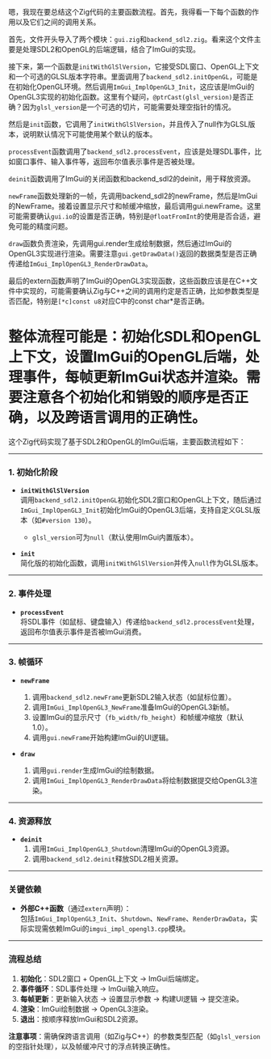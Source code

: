 嗯，我现在要总结这个Zig代码的主要函数流程。首先，我得看一下每个函数的作用以及它们之间的调用关系。

首先，文件开头导入了两个模块：`gui.zig`和`backend_sdl2.zig`。看来这个文件主要是处理SDL2和OpenGL的后端逻辑，结合了ImGui的实现。

接下来，第一个函数是`initWithGlSlVersion`，它接受SDL窗口、OpenGL上下文和一个可选的GLSL版本字符串。里面调用了`backend_sdl2.initOpenGL`，可能是在初始化OpenGL环境。然后调用`ImGui_ImplOpenGL3_Init`，这应该是ImGui的OpenGL3实现的初始化函数。这里有个疑问，`@ptrCast(glsl_version)`是否正确？因为`glsl_version`是一个可选的切片，可能需要处理空指针的情况。

然后是`init`函数，它调用了`initWithGlSlVersion`，并且传入了null作为GLSL版本，说明默认情况下可能使用某个默认的版本。

`processEvent`函数调用了`backend_sdl2.processEvent`，应该是处理SDL事件，比如窗口事件、输入事件等，返回布尔值表示事件是否被处理。

`deinit`函数调用了ImGui的关闭函数和backend_sdl2的deinit，用于释放资源。

`newFrame`函数处理新的一帧，先调用backend_sdl2的newFrame，然后是ImGui的NewFrame。接着设置显示尺寸和帧缓冲缩放，最后调用gui.newFrame。这里可能需要确认`gui.io`的设置是否正确，特别是`@floatFromInt`的使用是否合适，避免可能的精度问题。

`draw`函数负责渲染，先调用gui.render生成绘制数据，然后通过ImGui的OpenGL3实现进行渲染。需要注意`gui.getDrawData()`返回的数据类型是否正确传递给`ImGui_ImplOpenGL3_RenderDrawData`。

最后的extern函数声明了ImGui的OpenGL3实现函数，这些函数应该是在C++文件中实现的，可能需要确认Zig与C++之间的调用约定是否正确，比如参数类型是否匹配，特别是`[*c]const u8`对应C中的const char*是否正确。

整体流程可能是：初始化SDL和OpenGL上下文，设置ImGui的OpenGL后端，处理事件，每帧更新ImGui状态并渲染。需要注意各个初始化和销毁的顺序是否正确，以及跨语言调用的正确性。
================================================
这个Zig代码实现了基于SDL2和OpenGL的ImGui后端，主要函数流程如下：

---

### **1. 初始化阶段**
- **`initWithGlSlVersion`**  
  调用`backend_sdl2.initOpenGL`初始化SDL2窗口和OpenGL上下文，随后通过`ImGui_ImplOpenGL3_Init`初始化ImGui的OpenGL3后端，支持自定义GLSL版本（如`#version 130`）。  
  - `glsl_version`可为`null`（默认使用ImGui内置版本）。

- **`init`**  
  简化版的初始化函数，调用`initWithGlSlVersion`并传入`null`作为GLSL版本。

---

### **2. 事件处理**
- **`processEvent`**  
  将SDL事件（如鼠标、键盘输入）传递给`backend_sdl2.processEvent`处理，返回布尔值表示事件是否被ImGui消费。

---

### **3. 帧循环**
- **`newFrame`**  
  1. 调用`backend_sdl2.newFrame`更新SDL2输入状态（如鼠标位置）。  
  2. 调用`ImGui_ImplOpenGL3_NewFrame`准备ImGui的OpenGL3新帧。  
  3. 设置ImGui的显示尺寸（`fb_width/fb_height`）和帧缓冲缩放（默认1.0）。  
  4. 调用`gui.newFrame`开始构建ImGui的UI逻辑。

- **`draw`**  
  1. 调用`gui.render`生成ImGui的绘制数据。  
  2. 调用`ImGui_ImplOpenGL3_RenderDrawData`将绘制数据提交给OpenGL3渲染。

---

### **4. 资源释放**
- **`deinit`**  
  1. 调用`ImGui_ImplOpenGL3_Shutdown`清理ImGui的OpenGL3资源。  
  2. 调用`backend_sdl2.deinit`释放SDL2相关资源。

---

### **关键依赖**
- **外部C++函数**（通过`extern`声明）：  
  包括`ImGui_ImplOpenGL3_Init`、`Shutdown`、`NewFrame`、`RenderDrawData`，实际实现需依赖ImGui的`imgui_impl_opengl3.cpp`模块。

---

### **流程总结**
1. **初始化**：SDL2窗口 + OpenGL上下文 → ImGui后端绑定。  
2. **事件循环**：SDL事件处理 → ImGui输入响应。  
3. **每帧更新**：更新输入状态 → 设置显示参数 → 构建UI逻辑 → 提交渲染。  
4. **渲染**：ImGui绘制数据 → OpenGL3渲染。  
5. **退出**：按顺序释放ImGui和SDL2资源。  

**注意事项**：需确保跨语言调用（如Zig与C++）的参数类型匹配（如`glsl_version`的空指针处理），以及帧缓冲尺寸的浮点转换正确性。